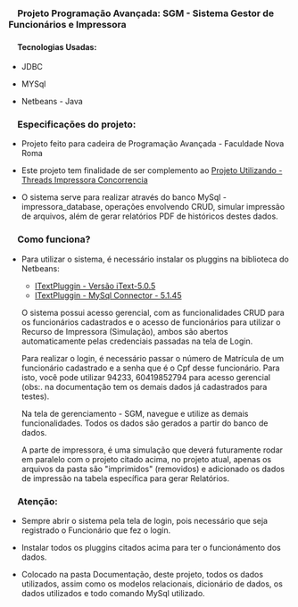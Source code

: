 <h3><svg aria-hidden="true" class="octicon octicon-link" height="16" version="1.1" viewBox="0 0 16 16" width="16"></svg></a>Projeto Programação Avançada: SGM - Sistema Gestor de Funcionários e Impressora</h1>
<h4><svg aria-hidden="true" class="octicon octicon-link" height="16" version="1.1" viewBox="0 0 16 16" width="16"></svg></a>Tecnologias Usadas: </h3>

<ul>
  <li>
    <p>JDBC</p>
  </li>
  <li>
    <p>MYSql</p>
  </li>
  <li>
    <p>Netbeans - Java</p>
  </li>
</ul>

<h3><svg aria-hidden="true" class="octicon octicon-link" height="16" version="1.1" viewBox="0 0 16 16" width="16"></svg></a>Especificações do projeto: </h3>
<ul>
  <li>
    <p>Projeto feito para cadeira de Programação Avançada - Faculdade Nova Roma</p>
  </li>
  <li>
    <p>Este projeto tem finalidade de ser complemento ao  <a href="https://github.com/gustavomeloGH/Projeto-Utilizando-Threads-Impressora-Concorrencia" target="_blank">Projeto Utilizando - Threads Impressora Concorrencia</a></p>
  </li>
  <li>
    <p>O sistema serve para realizar através do banco MySql - impressora_database, operações envolvendo CRUD,
    simular impressão de arquivos, além de gerar relatórios PDF de históricos destes dados.</p>
  </li>
</ul>

<h3><svg aria-hidden="true" class="octicon octicon-link" height="16" version="1.1" viewBox="0 0 16 16" width="16"></svg></a>Como funciona? </h3>
<ul>
  <li>
    <p>Para utilizar o sistema, é necessário instalar os pluggins na biblioteca do Netbeans: 
    <ul>
     <li>
      <a href="https://sourceforge.net/projects/itext/files/iText/iText5.0.5/iText-5.0.5.jar/download" target="_blank">ITextPluggin 
      - Versão iText-5.0.5 </a> 
     </li>
     <li>
      <a href="https://dev.mysql.com/downloads/connector/j/" target="_blank">ITextPluggin 
      - MySql Connector - 5.1.45 </a> 
     </li>
    </ul>
    </p>
    <p>O sistema possui acesso gerencial, com as funcionalidades CRUD para os funcionários cadastrados e 
    o acesso de funcionários para utilizar o Recurso de Impressora (Simulação), ambos são abertos automaticamente
    pelas credenciais passadas na tela de Login.</p>
    <p>
      Para realizar o login, é necessário passar o número de Matrícula de um funcionário cadastrado e 
      a senha que é o Cpf desse funcionário. Para isto, você pode utilizar 94233, 60419852794 para acesso gerencial 
      (obs:. na documentação tem os demais dados já cadastrados para testes).
    </p>
    <p>Na tela de gerenciamento - SGM, navegue e utilize as demais funcionalidades. 
    Todos os dados são gerados a partir do banco de dados.</p>
    <p>A parte de impressora, é uma simulação que deverá futuramente rodar em paralelo com o projeto citado acima, 
        no projeto atual, apenas os arquivos da pasta são "imprimidos" (removidos) e adicionado os dados de impressão na 
        tabela específica para gerar Relatórios.
    </p>
  </li>
</ul>

<h3><svg aria-hidden="true" class="octicon octicon-link" height="16" version="1.1" viewBox="0 0 16 16" width="16"></svg></a>Atenção: </h3>
<ul>
  <li>
    <p>Sempre abrir o sistema pela tela de login, pois necessário que seja registrado o Funcionário que fez o login.</p>
  </li>
  <li>
    <p>Instalar todos os pluggins citados acima para ter o funcionámento dos dados.</p>
  </li>
  <li>
    <p>Colocado na pasta Documentação, deste projeto, todos os dados utilizados, assim como os modelos relacionais, 
    dicionário de dados, os dados utilizados e todo comando MySql utilizado.</p>
  </li>
</ul>

